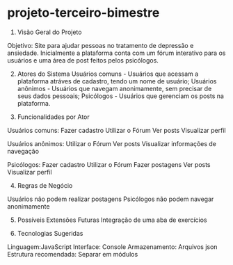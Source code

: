 # projeto-terceiro-bimestre

1. Visão Geral do Projeto

Objetivo: Site para ajudar pessoas no tratamento de depressão e ansiedade. Inicialmente a plataforma conta com um fórum interativo para os usuários e uma área de post feitos pelos psicólogos.

2. Atores do Sistema
Usuários comuns - Usuários que acessam a plataforma atráves de cadastro, tendo um nome de usuário;
Usuários anônimos - Usuários que navegam anonimamente, sem precisar de seus dados pessoais;
Psicólogos - Usuários que gerenciam os posts na plataforma.

3. Funcionalidades por Ator

Usuários comuns: 
Fazer cadastro
Utilizar o Fórum
Ver posts
Visualizar perfil

Usuários anônimos: 
Utilizar o Fórum
Ver posts
Visualizar informações de navegação

Psicólogos:
Fazer cadastro
Utilizar o Fórum
Fazer postagens
Ver posts
Visualizar perfil


4. Regras de Negócio

Usuários não podem realizar postagens
Psicólogos não podem navegar anonimamente



5. Possíveis Extensões Futuras 
Integração de uma aba de exercícios



6. Tecnologias Sugeridas

Linguagem:JavaScript
Interface: Console 
Armazenamento: Arquivos json
Estrutura recomendada: Separar em módulos 

